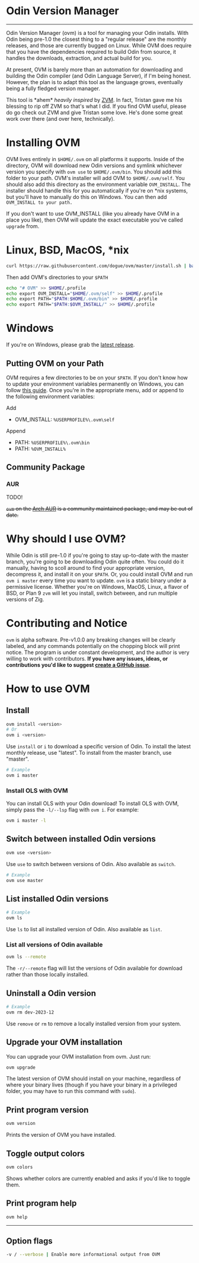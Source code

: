# Odin Version Manager

---

Odin Version Manager (ovm) is a tool for managing your Odin installs. With Odin
being pre-1.0 the closest thing to a "regular release" are the monthly releases,
and those are currently bugged on Linux. While OVM does require that you have
the dependencies required to build Odin from source, it handles the downloads,
extraction, and actual build for you.

At present, OVM is barely more than an automation for downloading and building
the Odin compiler (and Odin Language Server), if I'm being honest. However, the
plan is to adapt this tool as the language grows, eventually being a fully fledged
version manager.

This tool is \*ahem\* *heavily inspired* by [ZVM](https://github.com/tristanisham/zvm).
In fact, Tristan gave me his blessing to rip off ZVM so that's what I did. If you
find OVM useful, please do go check out ZVM and give Tristan some love. He's done
some great work over there (and over here, technically).

# Installing OVM

OVM lives entirely in `$HOME/.ovm` on all platforms it supports. Inside of the
directory, OVM will download new Odin versions and symlink whichever version you
specify with `ovm use` to `$HOME/.ovm/bin`. You should add this folder to your
path. OVM's installer will add OVM to `$HOME/.ovm/self`. You should also add this
directory as the environment variable `OVM_INSTALL`. The installer should handle
this for you automatically if you're on *nix systems, but you'll have to manually
do this on Windows. You can then add `OVM_INSTALL to your path.`

If you don't want to use OVM_INSTALL (like you already have OVM in a place you
like), then OVM will update the exact executable you've called `upgrade` from.

# Linux, BSD, MacOS, *nix

```sh
curl https://raw.githubusercontent.com/dogue/ovm/master/install.sh | bash
```

Then add OVM's directories to your `$PATH`

```sh
echo "# OVM" >> $HOME/.profile
echo export OVM_INSTALL="$HOME/.ovm/self" >> $HOME/.profile
echo export PATH="$PATH:$HOME/.ovm/bin" >> $HOME/.profile
echo export PATH="$PATH:$OVM_INSTALL/" >> $HOME/.profile
```

# Windows

If you're on Windows, please grab the
[latest release](https://github.com/dogue/ovm/releases/latest).

## Putting OVM on your Path

OVM requires a few directories to be on your `$PATH`. If you don't know how to
update your environment variables permanently on Windows, you can follow
[this guide](https://www.computerhope.com/issues/ch000549.htm). Once you're in
the appropriate menu, add or append to the following environment variables:

Add

- OVM_INSTALL: `%USERPROFILE%\.ovm\self`

Append

- PATH: `%USERPROFILE%\.ovm\bin`
- PATH: `%OVM_INSTALL%`

## Community Package

### AUR

TODO!

~~`ovm` on the [Arch AUR](https://aur.archlinux.org/packages/ovm) is a community
maintained package, and may be out of date.~~

# Why should I use OVM?

While Odin is still pre-1.0 if you're going to stay up-to-date with the master
branch, you're going to be downloading Odin quite often. You could do it
manually, having to scoll around to find your appropriate version, decompress
it, and install it on your `$PATH`. Or, you could install OVM and run
`ovm i master` every time you want to update. `ovm` is a static binary under a
permissive license. Whether you're on Windows, MacOS, Linux, a flavor of BSD,
or Plan 9 `zvm` will let you install, switch between, and run multiple versions of Zig.

# Contributing and Notice

`ovm` is alpha software. Pre-v1.0.0 any breaking changes will be clearly
labeled, and any commands potentially on the chopping block will print notice.
The program is under constant development, and the author is very willing to
work with contributors. **If you have any issues, ideas, or contributions you'd
like to suggest
[create a GitHub issue](https://github.com/dogue/ovm/issues/new/choose)**.

# How to use OVM

## Install

```sh
ovm install <version> 
# Or
ovm i <version>
```

Use `install` or `i` to download a specific version of Odin. To install the
latest monthly release, use "latest". To install from the master branch, use
"master". 

```sh
# Example
ovm i master
```

### Install OLS with OVM
 You can install OLS with your Odin download! To install OLS with OVM, simply pass the `-l/--lsp` flag with `ovm i`. For example:
```sh
ovm i master -l
```

## Switch between installed Odin versions

```sh
ovm use <version>
```

Use `use` to switch between versions of Odin.
Also available as `switch`.

```sh
# Example
ovm use master
```

## List installed Odin versions

```sh
# Example
ovm ls
```

Use `ls` to list all installed version of Odin.
Also available as `list`.

### List all versions of Odin available
```sh
ovm ls --remote
```
The `-r/--remote` flag will list the versions of Odin available for download rather than those locally installed.

## Uninstall a Odin version

```sh
# Example
ovm rm dev-2023-12
```

Use `remove` or `rm` to remove a locally installed version from your system.

## Upgrade your OVM installation

You can upgrade your OVM installation from ovm.
Just run:

```sh
ovm upgrade
```

The latest version of OVM should install on your machine, regardless of where
your binary lives (though if you have your binary in a privileged folder, you
may have to run this command with `sudo`).

## Print program version

```sh
ovm version
```

Prints the version of OVM you have installed.

## Toggle output colors

```sh
ovm colors
```

Shows whether colors are currently enabled and asks if you'd like to toggle them.

## Print program help

```sh
ovm help

```

<hr>

## Option flags

```sh
-v / --verbose | Enable more informational output from OVM
```

